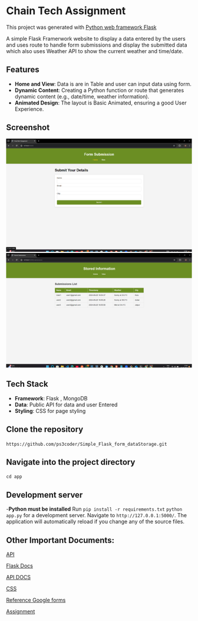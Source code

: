 # Chain Tech Assignment

This project was generated with [Python web framework Flask](https://flask.palletsprojects.com/en/3.0.x/)

A simple Flask Framerwork website to display a data entered by the users and uses route to handle form submissions and display the submitted data which also uses Weather API to show the current weather and time/date.
## Features

  - **Home and View**: Data is  are in Table and user can input data using form.
  - **Dynamic Content**: Creating a Python function or route that generates dynamic content (e.g., date/time, weather information).
  - **Animated Design**: The layout is Basic Animated, ensuring a good User Experience.

## Screenshot

![Home Page](https://github.com/ps3coder/Project_images_url/blob/main/Screenshot%202024-09-25%20170504.png)
![View Page](https://github.com/ps3coder/Project_images_url/blob/main/Screenshot%202024-09-25%20170454.png)

## Tech Stack

- **Framework**: Flask , MongoDB
- **Data**: Public API for data and user Entered 
- **Styling**: CSS for page styling

## Clone the repository
`https://github.com/ps3coder/Simple_Flask_form_dataStorage.git`


## Navigate into the project directory
`cd app`


## Development server
-**Python must be installed**
Run `pip install -r requirements.txt`  `python app.py` for a development server. Navigate to `http://127.0.0.1:5000/`. The application will automatically reload if you change any of the source files.

## Other Important Documents:
[API]([https://dummyapi.online/api/movies](https://www.weatherapi.com/))   


[Flask Docs](https://flask.palletsprojects.com/en/3.0.x/)  


[API DOCS](https://dummyapi.online/)    


[CSS](https://freefrontend.com/)   
 
[Reference Google forms](https://www.google.com/forms/about/)    

[Assignment](https://gist.github.com/dharmveersinh-ixfi/9711b811f219c7c1f641540f6aa53b3a)   


